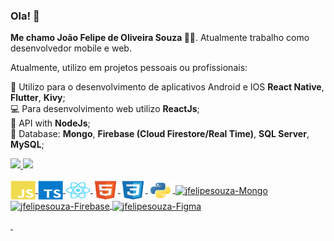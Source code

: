 ### Ola! 👋

**Me chamo João Felipe de Oliveira Souza 👨‍🚀**. Atualmente trabalho como desenvolvedor mobile e web. 

Atualmente, utilizo em projetos pessoais ou profissionais:

:iphone: Utilizo para o desenvolvimento de aplicativos Android e IOS **React Native**, **Flutter**, **Kivy**; <br/> 
:computer: Para desenvolvimento web utilizo **ReactJs**; <br/>
:satellite: API with **NodeJs**; <br/>
:floppy_disk: Database: **Mongo**, **Firebase (Cloud Firestore/Real Time)**, **SQL Server**, **MySQL**;<br/>

<div style='display:flex'>
  <a href='https://github.com/jfelipesouza' >

  <img height="180em" src="https://github-readme-stats.vercel.app/api?username=jfelipesouza&show_icons=true&theme=dracula&include_all_commits=true&count_private=true"/>
  <img height="180em" src="https://github-readme-stats.vercel.app/api/top-langs/?username=jfelipesouza&layout=compact&langs_count=7&theme=dracula"/>
</div>

<div style="display: inline_block"><br>
    <img align="center" alt="jfelipesouza-Js" height="30" width="40" src="https://raw.githubusercontent.com/devicons/devicon/master/icons/javascript/javascript-plain.svg">
    <img align="center" alt="jfelipesouza-Ts" height="30" width="40" src="https://raw.githubusercontent.com/devicons/devicon/master/icons/typescript/typescript-plain.svg">
    <img align="center" alt="jfelipesouza-React" height="30" width="40" src="https://raw.githubusercontent.com/devicons/devicon/master/icons/react/react-original.svg">
    <img align="center" alt="jfelipesouza-HTML" height="30" width="40" src="https://raw.githubusercontent.com/devicons/devicon/master/icons/html5/html5-original.svg">
    <img align="center" alt="jfelipesouza-CSS" height="30" width="40" src="https://raw.githubusercontent.com/devicons/devicon/master/icons/css3/css3-original.svg">
    <img align="center" alt="jfelipesouza-Python" height="30" width="40" src="https://raw.githubusercontent.com/devicons/devicon/master/icons/python/python-original.svg">
    <img align="center" alt="jfelipesouza-Mongo" height="30" width="40" src="https://img.icons8.com/color/452/mongodb.png"/>
    <img align="center" alt="jfelipesouza-Firebase" height="30" width="40" src="https://img.icons8.com/color/452/firebase.png"/>
    <img align="center" alt="jfelipesouza-Figma" height="30" width="40" src="https://seeklogo.com/images/F/figma-logo-E4E21D3AEA-seeklogo.com.png"/>
   
&nbsp;

</div>